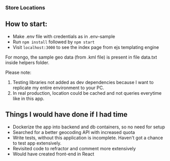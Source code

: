 ### Store Locations

 How to start:
-
- Make .env file with credentials as in .env-sample  
- Run `npm install` followed by `npm start`
- Visit `localhost:3000` to see the index page from ejs templating engine

For mongo, the sample geo data (from .kml file) is present in file data.txt inside helpers folder.

Please note:
1. Testing libraries not added as dev dependencies because I want to replicate my entire environment to your PC.
2. In real production, location could be cached and not queries everytime like in this app.

Things I would have done if I had time
-
- Dockerize the app into backend and db containers, so no need for setup
- Searched for a better geocoding API with increased quota
- Write tests, without this application is incomplete. Haven't got a chance to test app extensively.
- Revisited code to refractor and comment more extensively
- Would have created front-end in React
